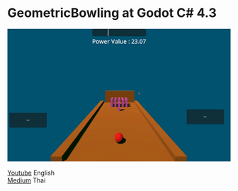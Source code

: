 # GeometricBowling at Godot C# 4.3
<img src="https://github.com/abczezeze/GeometricBowling/blob/main/screeshot/ss_GeometricBowlingGame.gif" height='300' weight ='100'>

[Youtube](https://youtu.be/dbIHNco21PQ) English<bR>
[Medium](https://medium.com/@archueyouler/%E0%B8%81%E0%B8%B2%E0%B8%A3%E0%B8%97%E0%B8%B3%E0%B9%80%E0%B8%81%E0%B8%A1%E0%B9%82%E0%B8%9A%E0%B8%A7%E0%B9%8C%E0%B8%A5%E0%B8%B4%E0%B9%88%E0%B8%87%E0%B9%80%E0%B8%A3%E0%B8%82%E0%B8%B2%E0%B8%84%E0%B8%93%E0%B8%B4%E0%B8%95-3-%E0%B8%A1%E0%B8%B4%E0%B8%95%E0%B8%B4-godot-4-3-c-ad87897fa61c) Thai
